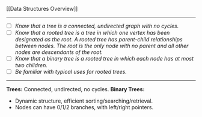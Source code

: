 [[Data Structures Overview]]

---
- [ ] *Know that a tree is a connected, undirected graph with no cycles.*
- [ ] *Know that a rooted tree is a tree in which one vertex has been designated as the root. A rooted tree has parent-child relationships between nodes. The root is the only node with no parent and all other nodes are descendants of the root.*
- [ ] *Know that a binary tree is a rooted tree in which each node has at most two children.*
- [ ] *Be familiar with typical uses for rooted trees.*
---
**Trees:** Connected, undirected, no cycles.
**Binary Trees:**
- Dynamic structure, efficient sorting/searching/retrieval.
- Nodes can have 0/1/2 branches, with left/right pointers.
